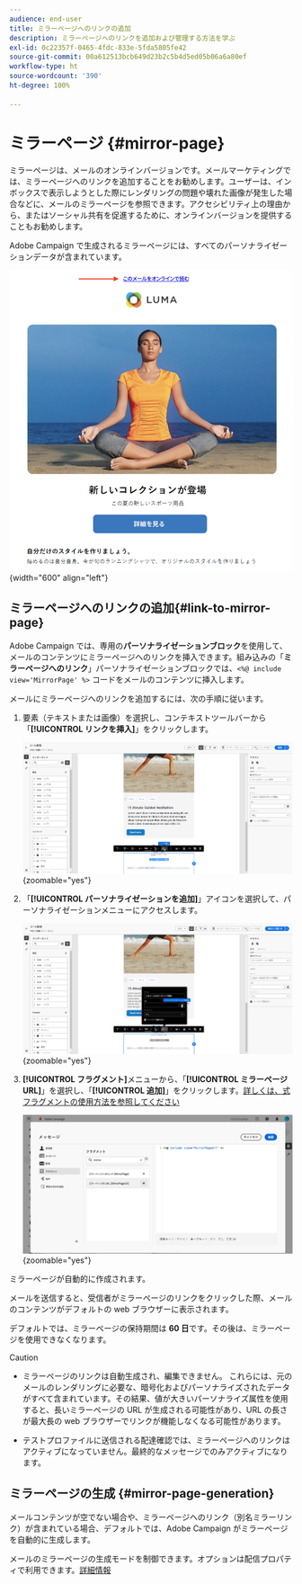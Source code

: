 ```yaml
---
audience: end-user
title: ミラーページへのリンクの追加
description: ミラーページへのリンクを追加および管理する方法を学ぶ
exl-id: 0c22357f-0465-4fdc-833e-5fda5805fe42
source-git-commit: 00a612513bcb649d23b2c5b4d5ed05b06a6a80ef
workflow-type: ht
source-wordcount: '390'
ht-degree: 100%

---
```


# ミラーページ {#mirror-page}

ミラーページは、メールのオンラインバージョンです。メールマーケティングでは、ミラーページへのリンクを追加することをお勧めします。ユーザーは、インボックスで表示しようとした際にレンダリングの問題や壊れた画像が発生した場合などに、メールのミラーページを参照できます。アクセシビリティ上の理由から、またはソーシャル共有を促進するために、オンラインバージョンを提供することもお勧めします。

Adobe Campaign で生成されるミラーページには、すべてのパーソナライゼーションデータが含まれています。

![ミラーリンクのサンプル](assets/mirror-page-link.png){width="600" align="left"}

## ミラーページへのリンクの追加{#link-to-mirror-page}

Adobe Campaign では、専用の&#x200B;**パーソナライゼーションブロック**&#x200B;を使用して、メールのコンテンツにミラーページへのリンクを挿入できます。組み込みの「**ミラーページへのリンク**」パーソナライゼーションブロックでは、`<%@ include view='MirrorPage' %>` コードをメールのコンテンツに挿入します。

メールにミラーページへのリンクを追加するには、次の手順に従います。

1. 要素（テキストまたは画像）を選択し、コンテキストツールバーから「**[!UICONTROL リンクを挿入]**」をクリックします。

   ![](assets/message-tracking-mirror-page.png){zoomable="yes"}

1. 「**[!UICONTROL パーソナライゼーションを追加]**」アイコンを選択して、パーソナライゼーションメニューにアクセスします。

   ![](assets/message-tracking-mirror-page_2.png){zoomable="yes"}

1. **[!UICONTROL フラグメント]**&#x200B;メニューから、「**[!UICONTROL ミラーページ URL]**」を選択し、「**[!UICONTROL 追加]**」をクリックします。[詳しくは、式フラグメントの使用方法を参照してください](../content/use-expression-fragments.md)

   ![](assets/message-tracking-mirror-page_3.png){zoomable="yes"}

ミラーページが自動的に作成されます。

メールを送信すると、受信者がミラーページのリンクをクリックした際、メールのコンテンツがデフォルトの web ブラウザーに表示されます。

デフォルトでは、ミラーページの保持期間は **60 日**&#x200B;です。その後は、ミラーページを使用できなくなります。

>[!CAUTION]
>
>* ミラーページのリンクは自動生成され、編集できません。 これらには、元のメールのレンダリングに必要な、暗号化およびパーソナライズされたデータがすべて含まれています。その結果、値が大きいパーソナライズ属性を使用すると、長いミラーページの URL が生成される可能性があり、URL の長さが最大長の web ブラウザーでリンクが機能しなくなる可能性があります。
>
>* テストプロファイルに送信される配達確認では、ミラーページへのリンクはアクティブになっていません。最終的なメッセージでのみアクティブになります。


## ミラーページの生成 {#mirror-page-generation}

メールコンテンツが空でない場合や、ミラーページへのリンク（別名ミラーリンク）が含まれている場合、デフォルトでは、Adobe Campaign がミラーページを自動的に生成します。

メールのミラーページの生成モードを制御できます。オプションは配信プロパティで利用できます。[詳細情報](../advanced-settings/delivery-settings.md#mirror)
